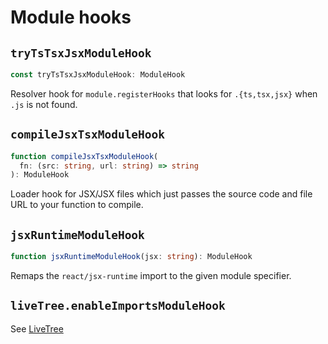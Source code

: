 # Module hooks



## `tryTsTsxJsxModuleHook`

```ts
const tryTsTsxJsxModuleHook: ModuleHook
```

Resolver hook for `module.registerHooks` that looks for
`.{ts,tsx,jsx}` when `.js` is not found.



## `compileJsxTsxModuleHook`

```ts
function compileJsxTsxModuleHook(
  fn: (src: string, url: string) => string
): ModuleHook
```

Loader hook for JSX/JSX files which just passes the
source code and file URL to your function to compile.



## `jsxRuntimeModuleHook`

```ts
function jsxRuntimeModuleHook(jsx: string): ModuleHook
```

Remaps the `react/jsx-runtime` import to the given module specifier.



## `liveTree.enableImportsModuleHook`

See [LiveTree](/api/live-tree.html)
